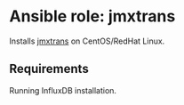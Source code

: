 Ansible role: jmxtrans 
=========

Installs [jmxtrans](https://github.com/jmxtrans/jmxtrans) on CentOS/RedHat Linux.

Requirements
------------

Running InfluxDB installation.

